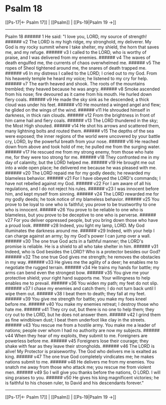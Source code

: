 # Psalm 18

[[Ps-17|← Psalm 17]] | [[Psalm]] | [[Ps-19|Psalm 19 →]]
***

Psalm 18 ###### 1 He said: "I love you, LORD, my source of strength! ###### v2 The LORD is my high ridge, my stronghold, my deliverer. My God is my rocky summit where I take shelter, my shield, the horn that saves me, and my refuge. ###### v3 I called to the LORD, who is worthy of praise, and I was delivered from my enemies. ###### v4 The waves of death engulfed me, the currents of chaos overwhelmed me. ###### v5 The ropes of Sheol tightened around me, the snares of death trapped me. ###### v6 In my distress I called to the LORD; I cried out to my God. From his heavenly temple he heard my voice; he listened to my cry for help. ###### v7 The earth heaved and shook. The roots of the mountains trembled; they heaved because he was angry. ###### v8 Smoke ascended from his nose; fire devoured as it came from his mouth. He hurled down fiery coals. ###### v9 He made the sky sink as he descended; a thick cloud was under his feet. ###### v10 He mounted a winged angel and flew; he glided on the wings of the wind. ###### v11 He shrouded himself in darkness, in thick rain clouds. ###### v12 From the brightness in front of him came hail and fiery coals. ###### v13 The LORD thundered in the sky; the Most High shouted. ###### v14 He shot his arrows and scattered them, many lightning bolts and routed them. ###### v15 The depths of the sea were exposed; the inner regions of the world were uncovered by your battle cry, LORD, by the powerful breath from your nose. ###### v16 He reached down from above and took hold of me; he pulled me from the surging water. ###### v17 He rescued me from my strong enemy, from those who hate me, for they were too strong for me. ###### v18 They confronted me in my day of calamity, but the LORD helped me. ###### v19 He brought me out into a wide open place; he delivered me because he was pleased with me. ###### v20 The LORD repaid me for my godly deeds; he rewarded my blameless behavior. ###### v21 For I have obeyed the LORD's commands; I have not rebelled against my God. ###### v22 For I am aware of all his regulations, and I do not reject his rules. ###### v23 I was innocent before him, and kept myself from sinning. ###### v24 The LORD rewarded me for my godly deeds; he took notice of my blameless behavior. ###### v25 You prove to be loyal to one who is faithful; you prove to be trustworthy to one who is innocent. ###### v26 You prove to be reliable to one who is blameless, but you prove to be deceptive to one who is perverse. ###### v27 For you deliver oppressed people, but you bring down those who have a proud look. ###### v28 Indeed, you light my lamp, LORD. My God illuminates the darkness around me. ###### v29 Indeed, with your help I can charge against an army; by my God's power I can jump over a wall. ###### v30 The one true God acts in a faithful manner; the LORD's promise is reliable. He is a shield to all who take shelter in him. ###### v31 Indeed, who is God besides the LORD? Who is a protector besides our God? ###### v32 The one true God gives me strength; he removes the obstacles in my way. ###### v33 He gives me the agility of a deer; he enables me to negotiate the rugged terrain. ###### v34 He trains my hands for battle; my arms can bend even the strongest bow. ###### v35 You give me your protective shield; your right hand supports me. Your willingness to help enables me to prevail. ###### v36 You widen my path; my feet do not slip. ###### v37 I chase my enemies and catch them; I do not turn back until I wipe them out. ###### v38 I beat them to death; they fall at my feet. ###### v39 You give me strength for battle; you make my foes kneel before me. ###### v40 You make my enemies retreat; I destroy those who hate me. ###### v41 They cry out, but there is no one to help them; they cry out to the LORD, but he does not answer them. ###### v42 I grind them as fine windblown dust; I beat them underfoot like clay in the streets. ###### v43 You rescue me from a hostile army. You make me a leader of nations; people over whom I had no authority are now my subjects. ###### v44 When they hear of my exploits, they submit to me. Foreigners are powerless before me. ###### v45 Foreigners lose their courage; they shake with fear as they leave their strongholds. ###### v46 The LORD is alive! My Protector is praiseworthy. The God who delivers me is exalted as king. ###### v47 The one true God completely vindicates me; he makes nations submit to me. ###### v48 He delivers me from my enemies. You snatch me away from those who attack me; you rescue me from violent men. ###### v49 So I will give you thanks before the nations, O LORD. I will sing praises to you. ###### v50 He gives his king magnificent victories; he is faithful to his chosen ruler, to David and his descendants forever."

***
[[Ps-17|← Psalm 17]] | [[Psalm]] | [[Ps-19|Psalm 19 →]]
